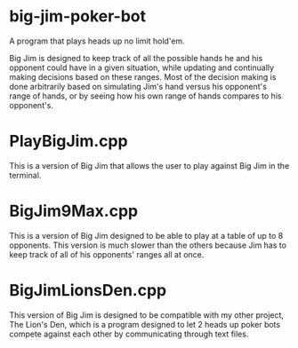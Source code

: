 # big-jim-poker-bot
A program that plays heads up no limit hold'em.

Big Jim is designed to keep track of all the possible hands he and his opponent could have in a given situation, while updating and continually making decisions based on these ranges. Most of the decision making is done arbitrarily based on simulating Jim's hand versus his opponent's range of hands, or by seeing how his own range of hands compares to his opponent's.

# PlayBigJim.cpp
This is a version of Big Jim that allows the user to play against Big Jim in the terminal.

# BigJim9Max.cpp
This is a version of Big Jim designed to be able to play at a table of up to 8 opponents. This version is much slower than the others because Jim has to keep track of all of his opponents' ranges all at once.

# BigJimLionsDen.cpp
This version of Big Jim is designed to be compatible with my other project, The Lion's Den, which is a program designed to let 2 heads up poker bots compete against each other by communicating through text files.
